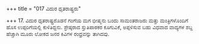 +++
title = "017 ವಿದುರ ಧೃತರಾಷ್ಟ್ರರು"

+++
17. ವಿದುರ ಧೃತರಾಷ್ಟ್ರರೊಡನೆ ಗಂಗೆಯ ಮಗ ಭೀಷ್ಮನು ಬಂದು ಸಾಮಂತರಾಜರು ಮತ್ತು ಮಂತ್ರಿಗಳೊಂದಿಗೆ ಹೊಸ ಉಪ್ಪರಿಗೆಯಲ್ಲಿ ಕುಳಿತಿದ್ದನು. ಶ್ರೇಷ್ಠರಾದ ಸ್ತುತಿಪಾಠಕರ ಕೂಗುವಿಕೆ, ಅಪ್ಪಳಿಸುವ ಬಹು ವಿಧವಾದ ವಾದ್ಯಗಳ ಶಬ್ದ ಹೆಚ್ಚಾಗಿ ಮೂರು ಲೋಕದ ಜನರ ಕಿವಿಗಳ ರಂಧ್ರವನ್ನು ತಾಗಿದವು.